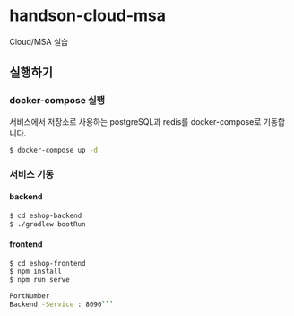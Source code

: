 # handson-cloud-msa
Cloud/MSA 실습

## 실행하기

### docker-compose 실행

서비스에서 저장소로 사용하는 postgreSQL과 redis를 docker-compose로 기동합니다. 

``` bash
$ docker-compose up -d
```

### 서비스 기동

#### backend

``` bash
$ cd eshop-backend
$ ./gradlew bootRun
```

#### frontend

``` bash
$ cd eshop-frontend
$ npm install
$ npm run serve

PortNumber
Backend -Service : 8090```
